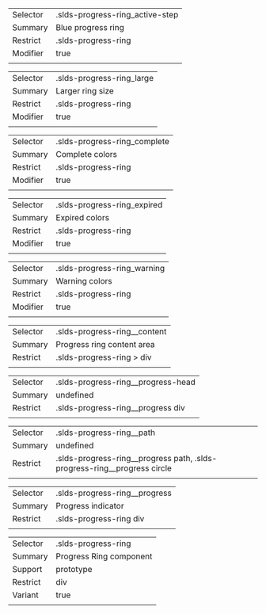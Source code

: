 
|  |  |
|-------|-------|
| Selector | .slds-progress-ring_active-step |
| Summary | Blue progress ring |
| Restrict | .slds-progress-ring |
| Modifier | true |
|  |  |


|  |  |
|-------|-------|
| Selector | .slds-progress-ring_large |
| Summary | Larger ring size |
| Restrict | .slds-progress-ring |
| Modifier | true |
|  |  |


|  |  |
|-------|-------|
| Selector | .slds-progress-ring_complete |
| Summary | Complete colors |
| Restrict | .slds-progress-ring |
| Modifier | true |
|  |  |


|  |  |
|-------|-------|
| Selector | .slds-progress-ring_expired |
| Summary | Expired colors |
| Restrict | .slds-progress-ring |
| Modifier | true |
|  |  |


|  |  |
|-------|-------|
| Selector | .slds-progress-ring_warning |
| Summary | Warning colors |
| Restrict | .slds-progress-ring |
| Modifier | true |
|  |  |


|  |  |
|-------|-------|
| Selector | .slds-progress-ring__content |
| Summary | Progress ring content area |
| Restrict | .slds-progress-ring > div |
|  |  |


|  |  |
|-------|-------|
| Selector | .slds-progress-ring__progress-head |
| Summary | undefined |
| Restrict | .slds-progress-ring__progress div |
|  |  |


|  |  |
|-------|-------|
| Selector | .slds-progress-ring__path |
| Summary | undefined |
| Restrict | .slds-progress-ring__progress path, .slds-progress-ring__progress circle |
|  |  |


|  |  |
|-------|-------|
| Selector | .slds-progress-ring__progress |
| Summary | Progress indicator |
| Restrict | .slds-progress-ring div |
|  |  |


|  |  |
|-------|-------|
| Selector | .slds-progress-ring |
| Summary | Progress Ring component |
| Support | prototype |
| Restrict | div |
| Variant | true |
|  |  |

